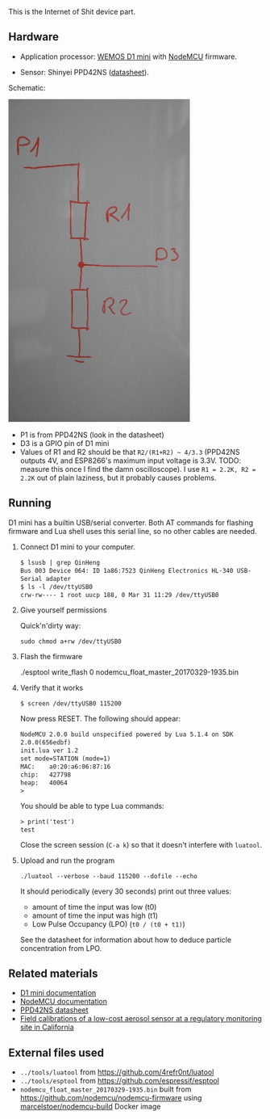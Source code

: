 This is the Internet of Shit device part.

## Hardware

- Application processor: [WEMOS D1 mini][d1-mini] with [NodeMCU][nodemcu]
  firmware.

- Sensor: Shinyei PPD42NS ([datasheet][ppd42ns]).

Schematic:

![](lol_schematic.jpg)

- P1 is from PPD42NS (look in the datasheet)
- D3 is a GPIO pin of D1 mini
- Values of R1 and R2 should be that `R2/(R1+R2) ~ 4/3.3` (PPD42NS outputs 4V,
  and ESP8266's maximum input voltage is 3.3V. TODO: measure this once I find
  the damn oscilloscope).
  I use `R1 = 2.2K, R2 = 2.2K` out of plain laziness, but it probably causes
  problems.

## Running

D1 mini has a builtin USB/serial converter. Both AT commands for flashing
firmware and Lua shell uses this serial line, so no other cables are needed.

1. Connect D1 mini to your computer.

    ```
    $ lsusb | grep QinHeng
    Bus 003 Device 064: ID 1a86:7523 QinHeng Electronics HL-340 USB-Serial adapter
    $ ls -l /dev/ttyUSB0
    crw-rw---- 1 root uucp 188, 0 Mar 31 11:29 /dev/ttyUSB0
    ```

2. Give yourself permissions

    Quick'n'dirty way:

    ```
    sudo chmod a+rw /dev/ttyUSB0
    ```

3. Flash the firmware

    ./esptool write_flash 0 nodemcu_float_master_20170329-1935.bin

4. Verify that it works

    ```
    $ screen /dev/ttyUSB0 115200
    ```

    Now press RESET. The following should appear:

    ```
    NodeMCU 2.0.0 build unspecified powered by Lua 5.1.4 on SDK 2.0.0(656edbf)
    init.lua ver 1.2
    set mode=STATION (mode=1)
    MAC:    a0:20:a6:06:87:16
    chip:   427798
    heap:   40064
    > 
    ```

    You should be able to type Lua commands:

    ```
    > print('test')
    test
    ```

    Close the screen session (`C-a k`) so that it doesn't interfere with `luatool`.

6. Upload and run the program

    ```
    ./luatool --verbose --baud 115200 --dofile --echo
    ```

    It should periodically (every 30 seconds) print out three values:
    - amount of time the input was low (t0)
    - amount of time the input was high (t1)
    - Low Pulse Occupancy (LPO) (`t0 / (t0 + t1)`)

    See the datasheet for information about how to deduce particle concentration
    from LPO.

## Related materials

- [D1 mini documentation][d1-mini]
- [NodeMCU documentation][nodemcu]
- [PPD42NS datasheet][ppd42ns]
- [Field calibrations of a low-cost aerosol sensor at a regulatory monitoring site in California][field-calibrations]

[d1-mini]: https://www.wemos.cc/product/d1-mini.html
[nodemcu]: https://nodemcu.readthedocs.io/en/master/
[ppd42ns]: http://web.archive.org/web/20140911065722/http://www.sca-shinyei.com/pdf/PPD42NS.pdf 
[field-calibrations]: http://www.kirkrsmith.org/publications/2014/04/30/field-calibrations-of-a-low-cost-aerosol-sensor-at-a-regulatory-monitoring-site-in-california

## External files used

- `../tools/luatool` from <https://github.com/4refr0nt/luatool>
- `../tools/esptool` from <https://github.com/espressif/esptool>
- `nodemcu_float_master_20170329-1935.bin` built from
  <https://github.com/nodemcu/nodemcu-firmware> using
  [marcelstoer/nodemcu-build](https://hub.docker.com/r/marcelstoer/nodemcu-build/)
  Docker image
